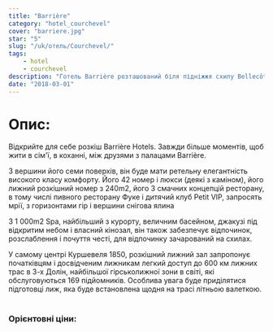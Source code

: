 ```yaml
---
title: "Barrière"
category: "hotel_courchevel"
cover: "barriere.jpg"
star: "5"
slug: "/uk/отель/Courchevel/"
tags:
    - hotel
    - courchevel
description: "Готель Barrière розташований біля підніжжя схилу Bellecôt Courchevel 1850, він чудово поєднує альпійські традиції з його гірською архітектурою та відмінним досвідом Barrière."
date: "2018-03-01"
---
```


# Опис:
Відкрийте для себе розкіш Barrière Hotels. Завжди більше моментів, щоб жити в сім'ї, в коханні, між друзями з палацами Barrière.

З вершини його семи поверхів, він буде мати ретельну елегантність високого класу комфорту. Його 42 номер і люкси (деякі з каміном), його лижний розкішний номер з 240m2, його 3 смачних концепцій ресторану, в тому числі пивного ресторану Фуке і дитячий клуб Petit VIP, запросять мрії, з горизонтами гір і вершини снігова ялина

З 1 000m2 Spa, найбільший з курорту, величним басейном, джакузі під відкритим небом і власний кінозал, він також забезпечує відпочинок, розслаблення і почуття честі, для відпочинку зачарований на схилах.

У самому центрі Куршевеля 1850, розкішний лижний зал запропонує початківцям і досвідченим лижникам легкий доступ до 600 км лижних трас в 3-х Долін, найбільшої гірськолижної зони в світі, які обслуговуються 169 підйомників. Особлива увага буде приділятися підготовці лиж, яка буде встановлена ​​щодня на трасі літньою валеткою.
 

### Орієнтовні ціни: